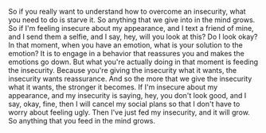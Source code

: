  So if you really want to understand how to overcome an insecurity, what you need to do is starve it. So anything that we give into in the mind grows. So if I'm feeling insecure about my appearance, and I text a friend of mine, and I send them a selfie, and I say, hey, will you look at this? Do I look okay? In that moment, when you have an emotion, what is your solution to the emotion? It is to engage in a behavior that reassures you and makes the emotions go down. But what you're actually doing in that moment is feeding the insecurity. Because you're giving the insecurity what it wants, the insecurity wants reassurance. And so the more that we give the insecurity what it wants, the stronger it becomes. If I'm insecure about my appearance, and my insecurity is saying, hey, you don't look good, and I say, okay, fine, then I will cancel my social plans so that I don't have to worry about feeling ugly. Then I've just fed my insecurity, and it will grow. So anything that you feed in the mind grows.